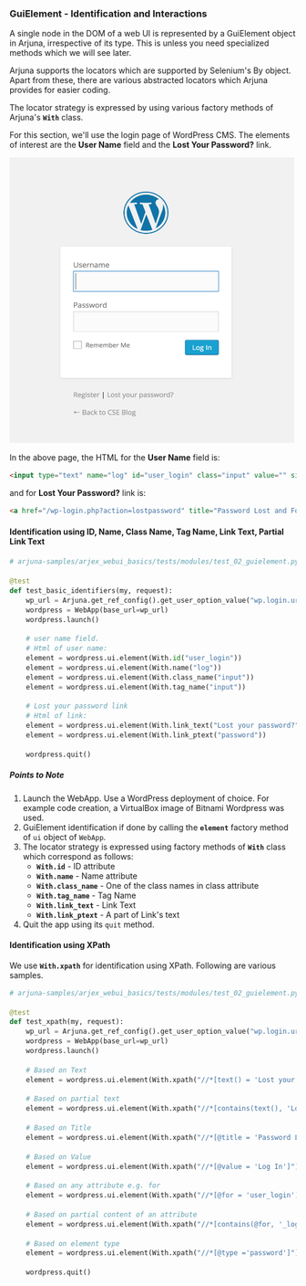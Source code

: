 ### GuiElement - Identification and Interactions

A single node in the DOM of a web UI is represented by a GuiElement object in Arjuna, irrespective of its type. This is unless you need specialized methods which we will see later.

Arjuna supports the locators which are supported by Selenium's By object. Apart from these, there are various abstracted locators which Arjuna provides for easier coding.

The locator strategy is expressed by using various factory methods of Arjuna's **`With`** class.

For this section, we'll use the login page of WordPress CMS. The elements of interest are the **User Name** field and the **Lost Your Password?** link.

<img src="img/wp_login.png" height="500" width="500">

In the above page, the HTML for the **User Name** field is:

```html
<input type="text" name="log" id="user_login" class="input" value="" size="20">
```

and for **Lost Your Password?** link is:

```html
<a href="/wp-login.php?action=lostpassword" title="Password Lost and Found">Lost your password?</a>
```

#### Identification using ID, Name, Class Name, Tag Name, Link Text, Partial Link Text

```python
# arjuna-samples/arjex_webui_basics/tests/modules/test_02_guielement.py

@test
def test_basic_identifiers(my, request):
    wp_url = Arjuna.get_ref_config().get_user_option_value("wp.login.url").as_str()
    wordpress = WebApp(base_url=wp_url)
    wordpress.launch()

    # user name field.
    # Html of user name: 
    element = wordpress.ui.element(With.id("user_login"))
    element = wordpress.ui.element(With.name("log"))
    element = wordpress.ui.element(With.class_name("input"))
    element = wordpress.ui.element(With.tag_name("input"))

    # Lost your password link
    # Html of link: 
    element = wordpress.ui.element(With.link_text("Lost your password?"))
    element = wordpress.ui.element(With.link_ptext("password"))

    wordpress.quit()
```

##### Points to Note
1. Launch the WebApp. Use a WordPress deployment of choice. For example code creation, a VirtualBox image of Bitnami Wordpress was used.
2. GuiElement identification if done by calling the **`element`** factory method of `ui` object of `WebApp`.
3. The locator strategy is expressed using factory methods of **`With`** class which correspond as follows:
    - **`With.id`** - ID attribute
    - **`With.name`** - Name attribute
    - **`With.class_name`** - One of the class names in class attribute
    - **`With.tag_name`** - Tag Name
    - **`With.link_text`**  - Link Text
    - **`With.link_ptext`** - A part of Link's text
4. Quit the app using its `quit` method.

#### Identification using XPath

We use **`With.xpath`** for identification using XPath. Following are various samples.

```python
# arjuna-samples/arjex_webui_basics/tests/modules/test_02_guielement.py

@test
def test_xpath(my, request):
    wp_url = Arjuna.get_ref_config().get_user_option_value("wp.login.url").as_str()
    wordpress = WebApp(base_url=wp_url)
    wordpress.launch()

    # Based on Text
    element = wordpress.ui.element(With.xpath("//*[text() = 'Lost your password?']"))

    # Based on partial text
    element = wordpress.ui.element(With.xpath("//*[contains(text(), 'Lost')]"))

    # Based on Title
    element = wordpress.ui.element(With.xpath("//*[@title = 'Password Lost and Found']"))

    # Based on Value
    element = wordpress.ui.element(With.xpath("//*[@value = 'Log In']"))

    # Based on any attribute e.g. for
    element = wordpress.ui.element(With.xpath("//*[@for = 'user_login']"))

    # Based on partial content of an attribute
    element = wordpress.ui.element(With.xpath("//*[contains(@for, '_login')]"))

    # Based on element type
    element = wordpress.ui.element(With.xpath("//*[@type ='password']"))

    wordpress.quit()
```


